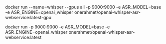 docker run --name=whisper --gpus all -p 9000:9000 -e ASR_MODEL=base -e ASR_ENGINE=openai_whisper onerahmet/openai-whisper-asr-webservice:latest-gpu


docker run -p 9000:9000 -e ASR_MODEL=base -e ASR_ENGINE=openai_whisper onerahmet/openai-whisper-asr-webservice:latest